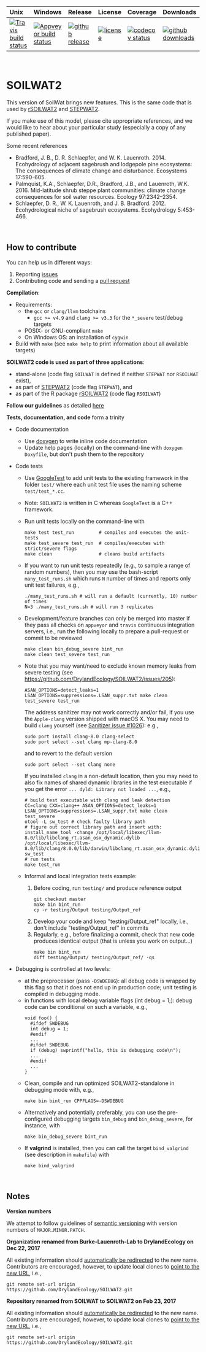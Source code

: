 | Unix | Windows | Release | License | Coverage | Downloads |
| :---- | :---- | :---- | :---- | :---- | :---- |
[ ![Travis build status][1]][2] | [![Appveyor build status][3]][4] | [ ![github release][5]][6] | [![license][7]][8] | [![codecov status][9]][10] | [![github downloads][11]][12] |

[1]: https://travis-ci.org/DrylandEcology/SOILWAT2.svg?branch=master
[2]: https://travis-ci.org/DrylandEcology/SOILWAT2
[3]: https://ci.appveyor.com/api/projects/status/noes9lralyjhen3t/branch/master?svg=true
[4]: https://ci.appveyor.com/project/DrylandEcologyGit/soilwat2/branch/master
[5]: https://img.shields.io/github/release/DrylandEcology/SOILWAT2.svg?label=current+release
[6]: https://github.com/DrylandEcology/SOILWAT2/releases
[7]: https://img.shields.io/github/license/DrylandEcology/SOILWAT2.svg
[8]: https://www.gnu.org/licenses/gpl.html
[9]: https://codecov.io/gh/DrylandEcology/SOILWAT2/branch/master/graph/badge.svg
[10]: https://codecov.io/gh/DrylandEcology/SOILWAT2
[11]: https://img.shields.io/github/downloads/DrylandEcology/SOILWAT2/total.svg
[12]: https://github.com/DrylandEcology/SOILWAT2

<br>

# SOILWAT2

This version of SoilWat brings new features. This is the same
code that is used by [rSOILWAT2](https://github.com/DrylandEcology/rSOILWAT2)
and [STEPWAT2](https://github.com/DrylandEcology/STEPWAT2).

If you make use of this model, please cite appropriate references, and we would
like to hear about your particular study (especially a copy of any published
paper).


Some recent references

* Bradford, J. B., D. R. Schlaepfer, and W. K. Lauenroth. 2014. Ecohydrology of
  adjacent sagebrush and lodgepole pine ecosystems: The consequences of climate
  change and disturbance. Ecosystems 17:590-605.
* Palmquist, K.A., Schlaepfer, D.R., Bradford, J.B., and Lauenroth, W.K. 2016.
  Mid-latitude shrub steppe plant communities: climate change consequences for
  soil water resources. Ecology 97:2342–2354.
* Schlaepfer, D. R., W. K. Lauenroth, and J. B. Bradford. 2012. Ecohydrological
  niche of sagebrush ecosystems. Ecohydrology 5:453-466.

<br>

## How to contribute
You can help us in different ways:

1. Reporting [issues](https://github.com/DrylandEcology/SOILWAT2/issues)
2. Contributing code and sending a
   [pull request](https://github.com/DrylandEcology/SOILWAT2/pulls)


__Compilation__:
  * Requirements:
    - the `gcc` or `clang/llvm` toolchains
      - `gcc >= v4.9` and `clang >= v3.3` for the `*_severe` test/debug targets
    - POSIX- or GNU-compliant `make`
    - On Windows OS: an installation of `cygwin`
  * Build with `make` (see `make help` to print information about all
    available targets)


__SOILWAT2 code is used as part of three applications__:
  * stand-alone (code flag `SOILWAT` is defined if neither `STEPWAT` nor
    `RSOILWAT` exist),
  * as part of [STEPWAT2](https://github.com/DrylandEcology/STEPWAT2)
    (code flag `STEPWAT`), and
  * as part of the R package
    [rSOILWAT2](https://github.com/DrylandEcology/rSOILWAT2)
    (code flag `RSOILWAT`)


__Follow our guidelines__ as detailed
[here](https://github.com/DrylandEcology/workflow_guidelines)

__Tests, documentation, and code__ form a trinity
- Code documentation
  * Use [doxygen](http://www.stack.nl/~dimitri/doxygen/) to write inline code
    documentation
  * Update help pages (locally) on the command-line with `doxygen Doxyfile`,
    but don't push them to the repository
- Code tests
  * Use [GoogleTest](https://github.com/google/googletest/blob/master/googletest/docs/Documentation.md)
    to add unit tests to the existing framework in the folder `test/` where
    each unit test file uses the naming scheme `test/test_*.cc`.
  * Note: `SOILWAT2` is written in C whereas `GoogleTest` is a C++ framework.
  * Run unit tests locally on the command-line with
    ```
    make test test_run         # compiles and executes the unit-tests
    make test_severe test_run  # compiles/executes with strict/severe flags
    make clean                 # cleans build artifacts
    ```
  * If you want to run unit tests repeatedly (e.g., to sample a range of
    random numbers), then you may use the bash-script `many_test_runs.sh` which
    runs `N` number of times and reports only unit test failures, e.g.,
    ```
    ./many_test_runs.sh # will run a default (currently, 10) number of times
    N=3 ./many_test_runs.sh # will run 3 replicates
    ```
  * Development/feature branches can only be merged into master if they pass
    all checks on `appveyor` and `travis` continuous integration servers, i.e.,
    run the following locally to prepare a pull-request or commit to be reviewed
    ```
    make clean bin_debug_severe bint_run
    make clean test_severe test_run
    ```
  * Note that you may want/need to exclude known memory leaks from severe
    testing (see https://github.com/DrylandEcology/SOILWAT2/issues/205):
    ```
    ASAN_OPTIONS=detect_leaks=1 LSAN_OPTIONS=suppressions=.LSAN_suppr.txt make clean test_severe test_run
    ```

    The address sanitizer may not work correctly and/or fail, if you use the
    `Apple-clang` version shipped with macOS X. You may need to build `clang`
    yourself
    (see [Sanitizer issue #1026](https://github.com/google/sanitizers/issues/1026)):
    e.g.,
    ```
    sudo port install clang-8.0 clang-select
    sudo port select --set clang mp-clang-8.0
    ```
    and to revert to the default version
    ```
    sudo port select --set clang none
    ```
    If you installed `clang` in a non-default location, then you
    may need to also fix names of shared dynamic libraries in the test
    executable if you get the error `... dyld: Library not loaded ...`, e.g.,
    ```
    # build test executable with clang and leak detection
    CC=clang CXX=clang++ ASAN_OPTIONS=detect_leaks=1 LSAN_OPTIONS=suppressions=.LSAN_suppr.txt make clean test_severe
    otool -L sw_test # check faulty library path
    # figure out correct library path and insert with:
    install_name_tool -change /opt/local/libexec/llvm-8.0/lib/libclang_rt.asan_osx_dynamic.dylib /opt/local/libexec/llvm-8.0/lib/clang/8.0.0/lib/darwin/libclang_rt.asan_osx_dynamic.dylib sw_test
    # run tests
    make test_run
    ```

  * Informal and local integration tests example:
    1. Before coding, run `testing/` and produce reference output
        ```
        git checkout master
        make bin bint_run
        cp -r testing/Output testing/Output_ref
        ```
    2. Develop your code and keep "testing/Output_ref" locally, i.e., don't
    include "testing/Output_ref" in commits
    3. Regularly, e.g., before finalizing a commit, check that new code produces
    identical output (that is unless you work on output...)
        ```
        make bin bint_run
        diff testing/Output/ testing/Output_ref/ -qs
        ```

- Debugging is controlled at two levels:
  * at the preprocessor (pass `-DSWDEBUG`):
    all debug code is wrapped by this flag so that it does not end up in
    production code; unit testing is compiled in debugging mode.
  * in functions with local debug variable flags (int debug = 1;):
    debug code can be conditional on such a variable, e.g.,
    ```
    void foo() {
      #ifdef SWDEBUG
      int debug = 1;
      #endif
      ...
      #ifdef SWDEBUG
      if (debug) swprintf("hello, this is debugging code\n");
      ...
      #endif
      ...
    }
    ```
  * Clean, compile and run optimized SOILWAT2-standalone in debugging mode
    with, e.g.,
    ```
    make bin bint_run CPPFLAGS=-DSWDEBUG
    ```
  * Alternatively and potentially preferably, you can use the pre-configured
    debugging targets
    `bin_debug` and `bin_debug_severe`, for instance, with
    ```
    make bin_debug_severe bint_run
    ```
  * If **valgrind** is installed, then you can call the target `bind_valgrind`
    (see description in `makefile`) with
    ```
    make bind_valgrind
    ```

<br>

## Notes

__Version numbers__

We attempt to follow guidelines of [semantic versioning](http://semver.org/)
with version numbers of `MAJOR.MINOR.PATCH`.


__Organization renamed from Burke-Lauenroth-Lab to DrylandEcology on Dec 22, 2017__

All existing information should
[automatically be redirected](https://help.github.com/articles/renaming-a-repository/)
to the new name.
Contributors are encouraged, however, to update local clones to
[point to the new URL](https://help.github.com/articles/changing-a-remote-s-url/),
i.e.,
```
git remote set-url origin https://github.com/DrylandEcology/SOILWAT2.git
```


__Repository renamed from SOILWAT to SOILWAT2 on Feb 23, 2017__

All existing information should
[automatically be redirected](https://help.github.com/articles/renaming-a-repository/)
to the new name.
Contributors are encouraged, however, to update local clones to
[point to the new URL](https://help.github.com/articles/changing-a-remote-s-url/),
i.e.,
```
git remote set-url origin https://github.com/DrylandEcology/SOILWAT2.git
```
